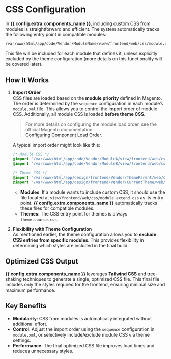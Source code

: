 # CSS Configuration

In **{{ config.extra.components_name }}**, including custom CSS from modules is straightforward and efficient. The system automatically tracks the following entry point in compatible modules:  
```
/var/www/html/app/code/Vendor/ModuleName/view/frontend/web/css/module.extend.css
```

This file will be included for each module that defines it, unless explicitly excluded by the theme configuration (more details on this functionality will be covered later).

## How It Works

1. **Import Order**  
    CSS files are loaded based on the **module priority** defined in Magento. The order is determined by the `sequence` configuration in each module’s `module.xml` file. This allows you to control the import order of module CSS. Additionally, all module CSS is loaded **before theme CSS**.

    > For more details on configuring the module load order, see the official Magento documentation:  
    [Configuring Component Load Order](https://developer.adobe.com/commerce/php/development/build/component-load-order/).

    A typical import order might look like this:

    ```css
    /* Module CSS */
    @import "/var/www/html/app/code/Vendor/ModuleA/view/frontend/web/css/module.extend.css"; /* Module A */
    @import "/var/www/html/app/code/Vendor/ModuleB/view/frontend/web/css/module.extend.css"; /* Module B */
    
    /* Theme CSS */
    @import "/var/www/html/app/design/frontend/Vendor/ThemeParent/web/css/theme.source.css"; /* Parent theme */
    @import "/var/www/html/app/design/frontend/Vendor/CurrentTheme/web/css/theme.source.css"; /* Current theme */
    ```

    - **Modules**: If a module wants to include custom CSS, it should use the file located at `view/frontend/web/css/module.extend.css` as its entry point. **{{ config.extra.components_name }}** automatically tracks these files for compatible modules.
    - **Themes**: The CSS entry point for themes is always `theme.source.css`.

2. **Flexibility with Theme Configuration**  
    As mentioned earlier, the theme configuration allows you to **exclude CSS entries from specific modules**. This provides flexibility in determining which styles are included in the final build.

## Optimized CSS Output

**{{ config.extra.components_name }}** leverages **Tailwind CSS** and tree-shaking techniques to generate a single, optimized CSS file. This final file includes only the styles required for the frontend, ensuring minimal size and maximum performance.

## Key Benefits

- **Modularity**: CSS from modules is automatically integrated without additional effort.
- **Control**: Adjust the import order using the `sequence` configuration in `module.xml`, or selectively include/exclude module CSS via theme settings.
- **Performance**: The final optimized CSS file improves load times and reduces unnecessary styles.
